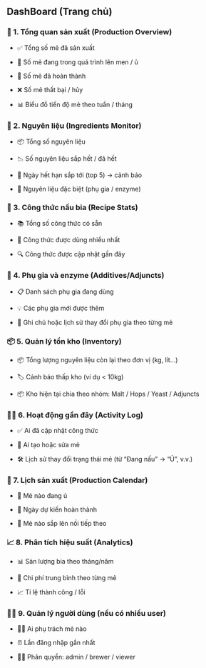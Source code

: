 ## DashBoard (Trang chủ)
### 🎯 1. Tổng quan sản xuất (Production Overview)
- ✅ Tổng số mẻ đã sản xuất

- 🍺 Số mẻ đang trong quá trình lên men / ủ

- 🏁 Số mẻ đã hoàn thành

- ❌ Số mẻ thất bại / hủy

- 📊 Biểu đồ tiến độ mẻ theo tuần / tháng

### 🧴 2. Nguyên liệu (Ingredients Monitor)
- 📦 Tổng số nguyên liệu

- 📉 Số nguyên liệu sắp hết / đã hết

- 📅 Ngày hết hạn sắp tới (top 5) → cảnh báo

- 🧪 Nguyên liệu đặc biệt (phụ gia / enzyme)

### 📘 3. Công thức nấu bia (Recipe Stats)
- 📚 Tổng số công thức có sẵn

- 👤 Công thức được dùng nhiều nhất

- 🔍 Công thức được cập nhật gần đây

### 🧯 4. Phụ gia và enzyme (Additives/Adjuncts)
- 📋 Danh sách phụ gia đang dùng

- 💡 Các phụ gia mới được thêm

- 🧪 Ghi chú hoặc lịch sử thay đổi phụ gia theo từng mẻ

### 📦 5. Quản lý tồn kho (Inventory)
- 📦 Tổng lượng nguyên liệu còn lại theo đơn vị (kg, lít...)

- 🏷️ Cảnh báo thấp kho (ví dụ < 10kg)

- 📦 Kho hiện tại chia theo nhóm: Malt / Hops / Yeast / Adjuncts

### 👨‍🔧 6. Hoạt động gần đây (Activity Log)
- ✅ Ai đã cập nhật công thức

- 🧾 Ai tạo hoặc sửa mẻ

- 🛠️ Lịch sử thay đổi trạng thái mẻ (từ “Đang nấu” → “Ủ”, v.v.)

### 📅 7. Lịch sản xuất (Production Calendar)
- 📆 Mẻ nào đang ủ

- 📆 Ngày dự kiến hoàn thành

- 📅 Mẻ nào sắp lên nồi tiếp theo

### 📈 8. Phân tích hiệu suất (Analytics)
- 📊 Sản lượng bia theo tháng/năm

- 💸 Chi phí trung bình theo từng mẻ

- 📈 Tỉ lệ thành công / lỗi

### 🧑‍💼 9. Quản lý người dùng (nếu có nhiều user)
- 🧑‍🏭 Ai phụ trách mẻ nào

- ⏰ Lần đăng nhập gần nhất

- 👨‍🔧 Phân quyền: admin / brewer / viewer